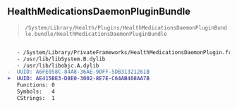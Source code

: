 ## HealthMedicationsDaemonPluginBundle

> `/System/Library/Health/Plugins/HealthMedicationsDaemonPluginBundle.bundle/HealthMedicationsDaemonPluginBundle`

```diff

   - /System/Library/PrivateFrameworks/HealthMedicationsDaemonPlugin.framework/HealthMedicationsDaemonPlugin
   - /usr/lib/libSystem.B.dylib
   - /usr/lib/libobjc.A.dylib
-  UUID: A6FE058C-84A8-36AE-9DFF-5DB31321261B
+  UUID: AE415BE3-D8E0-3002-8E7E-C64AB408AA7B
   Functions: 0
   Symbols:   4
   CStrings:  1

```
